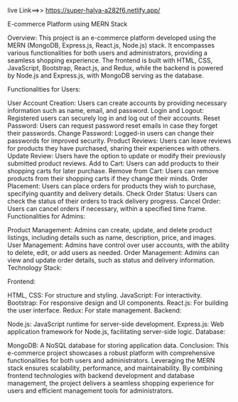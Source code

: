 

live Link==>> https://super-halva-a282f6.netlify.app/


E-commerce Platform using MERN Stack

Overview:
This project is an e-commerce platform developed using the MERN (MongoDB, Express.js, React.js, Node.js) stack. It encompasses various functionalities for both users and administrators, providing a seamless shopping experience. The frontend is built with HTML, CSS, JavaScript, Bootstrap, React.js, and Redux, while the backend is powered by Node.js and Express.js, with MongoDB serving as the database.

Functionalities for Users:

User Account Creation: Users can create accounts by providing necessary information such as name, email, and password.
Login and Logout: Registered users can securely log in and log out of their accounts.
Reset Password: Users can request password reset emails in case they forget their passwords.
Change Password: Logged-in users can change their passwords for improved security.
Product Reviews: Users can leave reviews for products they have purchased, sharing their experiences with others.
Update Review: Users have the option to update or modify their previously submitted product reviews.
Add to Cart: Users can add products to their shopping carts for later purchase.
Remove from Cart: Users can remove products from their shopping carts if they change their minds.
Order Placement: Users can place orders for products they wish to purchase, specifying quantity and delivery details.
Check Order Status: Users can check the status of their orders to track delivery progress.
Cancel Order: Users can cancel orders if necessary, within a specified time frame.
Functionalities for Admins:

Product Management: Admins can create, update, and delete product listings, including details such as name, description, price, and images.
User Management: Admins have control over user accounts, with the ability to delete, edit, or add users as needed.
Order Management: Admins can view and update order details, such as status and delivery information.
Technology Stack:

Frontend:

HTML, CSS: For structure and styling.
JavaScript: For interactivity.
Bootstrap: For responsive design and UI components.
React.js: For building the user interface.
Redux: For state management.
Backend:

Node.js: JavaScript runtime for server-side development.
Express.js: Web application framework for Node.js, facilitating server-side logic.
Database:

MongoDB: A NoSQL database for storing application data.
Conclusion:
This e-commerce project showcases a robust platform with comprehensive functionalities for both users and administrators. Leveraging the MERN stack ensures scalability, performance, and maintainability. By combining frontend technologies with backend development and database management, the project delivers a seamless shopping experience for users and efficient management tools for administrators.

